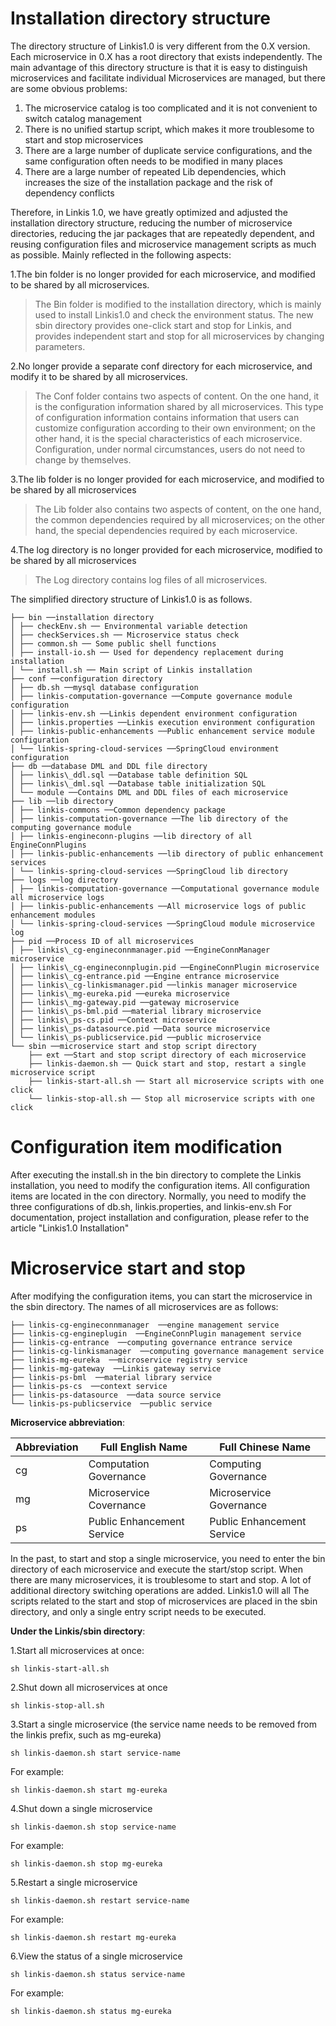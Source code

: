 Installation directory structure
============

The directory structure of Linkis1.0 is very different from the 0.X version. Each microservice in 0.X has a root directory that exists independently. The main advantage of this directory structure is that it is easy to distinguish microservices and facilitate individual Microservices are managed, but there are some obvious problems:

1.	The microservice catalog is too complicated and it is not convenient to switch catalog management
2.	There is no unified startup script, which makes it more troublesome to start and stop microservices
3.	There are a large number of duplicate service configurations, and the same configuration often needs to be modified in many places
4.	There are a large number of repeated Lib dependencies, which increases the size of the installation package and the risk of dependency conflicts

Therefore, in Linkis 1.0, we have greatly optimized and adjusted the installation directory structure, reducing the number of microservice directories, reducing the jar packages that are repeatedly dependent, and reusing configuration files and microservice management scripts as much as possible. Mainly reflected in the following aspects:

1.The bin folder is no longer provided for each microservice, and modified to be shared by all microservices.
> The Bin folder is modified to the installation directory, which is mainly used to install Linkis1.0 and check the environment status. The new sbin directory provides one-click start and stop for Linkis, and provides independent start and stop for all microservices by changing parameters.

2.No longer provide a separate conf directory for each microservice, and modify it to be shared by all microservices.
> The Conf folder contains two aspects of content. On the one hand, it is the configuration information shared by all microservices. This type of configuration information contains information that users can customize configuration according to their own environment; on the other hand, it is the special characteristics of each microservice. Configuration, under normal circumstances, users do not need to change by themselves.

3.The lib folder is no longer provided for each microservice, and modified to be shared by all microservices
> The Lib folder also contains two aspects of content, on the one hand, the common dependencies required by all microservices; on the other hand, the special dependencies required by each microservice.

4.The log directory is no longer provided for each microservice, modified to be shared by all microservices
> The Log directory contains log files of all microservices.

The simplified directory structure of Linkis1.0 is as follows.

````
├── bin ──installation directory
│ ├── checkEnv.sh ── Environmental variable detection
│ ├── checkServices.sh ── Microservice status check
│ ├── common.sh ── Some public shell functions
│ ├── install-io.sh ── Used for dependency replacement during installation
│ └── install.sh ── Main script of Linkis installation
├── conf ──configuration directory
│ ├── db.sh ──mysql database configuration
│ ├── linkis-computation-governance ──Compute governance module configuration
│ ├── linkis-env.sh ──Linkis dependent environment configuration
│ ├── linkis.properties ──Linkis execution environment configuration
│ ├── linkis-public-enhancements ──Public enhancement service module configuration
│ └── linkis-spring-cloud-services ──SpringCloud environment configuration
├── db ──database DML and DDL file directory
│ ├── linkis\_ddl.sql ──Database table definition SQL
│ ├── linkis\_dml.sql ──Database table initialization SQL
│ └── module ──Contains DML and DDL files of each microservice
├── lib ──lib directory
│ ├── linkis-commons ──Common dependency package
│ ├── linkis-computation-governance ──The lib directory of the computing governance module
│ ├── linkis-engineconn-plugins ──lib directory of all EngineConnPlugins
│ ├── linkis-public-enhancements ──lib directory of public enhancement services
│ └── linkis-spring-cloud-services ──SpringCloud lib directory
├── logs ──log directory
│ ├── linkis-computation-governance ──Computational governance module all microservice logs
│ ├── linkis-public-enhancements ──All microservice logs of public enhancement modules
│ └── linkis-spring-cloud-services ──SpringCloud module microservice log
├── pid ──Process ID of all microservices
│ ├── linkis\_cg-engineconnmanager.pid ──EngineConnManager microservice
│ ├── linkis\_cg-engineconnplugin.pid ──EngineConnPlugin microservice
│ ├── linkis\_cg-entrance.pid ──Engine entrance microservice
│ ├── linkis\_cg-linkismanager.pid ──linkis manager microservice
│ ├── linkis\_mg-eureka.pid ──eureka microservice
│ ├── linkis\_mg-gateway.pid ──gateway microservice
│ ├── linkis\_ps-bml.pid ──material library microservice
│ ├── linkis\_ps-cs.pid ──Context microservice
│ ├── linkis\_ps-datasource.pid ──Data source microservice
│ └── linkis\_ps-publicservice.pid ──public microservice
└── sbin ──microservice start and stop script directory
    ├── ext ──Start and stop script directory of each microservice
    ├── linkis-daemon.sh ── Quick start and stop, restart a single microservice script
    ├── linkis-start-all.sh ── Start all microservice scripts with one click
    └── linkis-stop-all.sh ── Stop all microservice scripts with one click
````

# Configuration item modification

After executing the install.sh in the bin directory to complete the Linkis installation, you need to modify the configuration items. All configuration items are located in the con directory. Normally, you need to modify the three configurations of db.sh, linkis.properties, and linkis-env.sh For documentation, project installation and configuration, please refer to the article "Linkis1.0 Installation"

# Microservice start and stop

After modifying the configuration items, you can start the microservice in the sbin directory. The names of all microservices are as follows:

````
├── linkis-cg-engineconnmanager  ──engine management service
├── linkis-cg-engineplugin  ──EngineConnPlugin management service
├── linkis-cg-entrance  ──computing governance entrance service
├── linkis-cg-linkismanager  ──computing governance management service
├── linkis-mg-eureka  ──microservice registry service
├── linkis-mg-gateway  ──Linkis gateway service
├── linkis-ps-bml  ──material library service
├── linkis-ps-cs  ──context service
├── linkis-ps-datasource  ──data source service
└── linkis-ps-publicservice  ──public service
````
**Microservice abbreviation**:

| Abbreviation | Full English Name | Full Chinese Name |
|------|-------------------------|------------|
| cg | Computation Governance | Computing Governance |
| mg | Microservice Covernance | Microservice Governance |
| ps | Public Enhancement Service | Public Enhancement Service |

In the past, to start and stop a single microservice, you need to enter the bin directory of each microservice and execute the start/stop script. When there are many microservices, it is troublesome to start and stop. A lot of additional directory switching operations are added. Linkis1.0 will all The scripts related to the start and stop of microservices are placed in the sbin directory, and only a single entry script needs to be executed.

**Under the Linkis/sbin directory**:

1.Start all microservices at once:

````
sh linkis-start-all.sh
````

2.Shut down all microservices at once

````
sh linkis-stop-all.sh
````

3.Start a single microservice (the service name needs to be removed from the linkis prefix, such as mg-eureka)
````
sh linkis-daemon.sh start service-name
````
For example: 
````
sh linkis-daemon.sh start mg-eureka
````

4.Shut down a single microservice
````
sh linkis-daemon.sh stop service-name
````
For example: 
````
sh linkis-daemon.sh stop mg-eureka
````

5.Restart a single microservice
````
sh linkis-daemon.sh restart service-name
````
For example: 
````
sh linkis-daemon.sh restart mg-eureka
````

6.View the status of a single microservice
````
sh linkis-daemon.sh status service-name
````
For example: 
````
sh linkis-daemon.sh status mg-eureka
````
